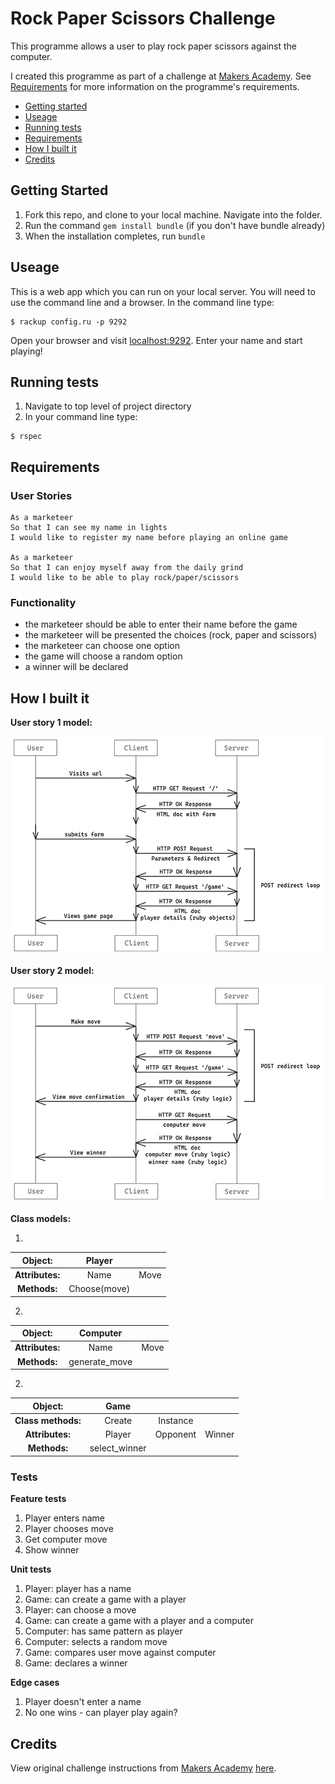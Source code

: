 # Rock Paper Scissors Challenge #

This programme allows a user to play rock paper scissors against the computer.

I created this programme as part of a challenge at [Makers Academy](https://makers.tech/). See [Requirements](#Requirements) for more information on the programme's requirements.

* [Getting started](#Getting-Started)
* [Useage](#useage)
* [Running tests](#Running-tests)
* [Requirements](#Requirements)
* [How I built it](#How-i-built-it)
* [Credits](#credits)


## Getting Started ##

1. Fork this repo, and clone to your local machine. Navigate into the folder.
2. Run the command `gem install bundle` (if you don't have bundle already)
3. When the installation completes, run `bundle`

## Useage ##

This is a web app which you can run on your local server. You will need to use the command line and a browser. In the command line type:

```shell
$ rackup config.ru -p 9292
```

Open your browser and visit [localhost:9292](http://localhost:9292/).
Enter your name and start playing!

## Running tests ##

1. Navigate to top level of project directory
2. In your command line type:

```shell
$ rspec
```

## Requirements ##

### User Stories ###

```
As a marketeer
So that I can see my name in lights
I would like to register my name before playing an online game

As a marketeer
So that I can enjoy myself away from the daily grind
I would like to be able to play rock/paper/scissors
```
### Functionality ###

* the marketeer should be able to enter their name before the game
* the marketeer will be presented the choices (rock, paper and scissors)
* the marketeer can choose one option
* the game will choose a random option
* a winner will be declared

## How I built it ##

**User story 1 model:** 

![sequence diagram](public/images/sequence-diagram-1.png)

**User story 2 model:**

![sequence diagram](public/images/sequence-diagram-2.png)

**Class models:**

1.

| Object: |**Player**| | 
|:------:|:------------:|:-:|
|**Attributes:**|Name|Move|
|**Methods:**|Choose(move)||

2. 

| Object: |**Computer**| | 
|:------:|:------------:|:-:|
|**Attributes:**|Name|Move|
|**Methods:**|generate_move||

2.

| Object: |**Game**| | | 
|:------:|:------------:|:-:|:-:|
|**Class methods:**|Create|Instance | 
|**Attributes:**|Player| Opponent | Winner |
|**Methods:**|select_winner | | |



### Tests ###

**Feature tests**

1. Player enters name
2. Player chooses move
3. Get computer move
4. Show winner

**Unit tests**
1. Player: player has a name
2. Game: can create a game with a player
3. Player: can choose a move
4. Game: can create a game with a player and a computer
4. Computer: has same pattern as player
5. Computer: selects a random move
6. Game: compares user move against computer
7. Game: declares a winner

**Edge cases**
1. Player doesn't enter a name
2. No one wins - can player play again?

## Credits ##

View original challenge instructions from [Makers Academy](https://makers.tech/) [here](Challenge-instructions.md).
